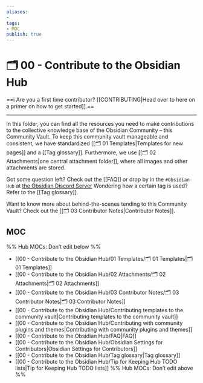 ```yaml
---
aliases:
- 
tags:
- MOC
publish: true
---
```


# 🗂️ 00 - Contribute to the Obsidian Hub

==ℹ️ Are you a first time contributor? [[CONTRIBUTING|Head over to here on a primer on how to get started]].==

---

In this folder, you can find all the resources you need to make contributions to the collective knowledge base of the Obsidian Community – this Community Vault. To keep this community vault manageable and consistent, we have standardized [[🗂️ 01 Templates|Templates for new pages]] and a [[Tag glossary]]. Furthermore, we use [[🗂️ 02 Attachments|one central attachment folder]], where all images and other attachments are stored.

Got some question left? Check out the [[FAQ]] or drop by in the `#Obsidian-Hub` at [the Obsidian Discord Server](https://discord.gg/veuWUTm) Wondering how a certain tag is used? Refer to the [[Tag glossary]].

Want to know more about behind-the-scenes tending to this Community Vault? Check out the [[🗂️ 03 Contributor Notes|Contributor Notes]].

## MOC

%% Hub MOCs: Don’t edit below  %%
-  [[00 - Contribute to the Obsidian Hub/01 Templates/🗂️ 01 Templates|🗂️ 01 Templates]]
-  [[00 - Contribute to the Obsidian Hub/02 Attachments/🗂️ 02 Attachments|🗂️ 02 Attachments]]
-  [[00 - Contribute to the Obsidian Hub/03 Contributor Notes/🗂️ 03 Contributor Notes|🗂️ 03 Contributor Notes]]
-  [[00 - Contribute to the Obsidian Hub/Contributing templates to the community vault|Contributing templates to the community vault]]
-  [[00 - Contribute to the Obsidian Hub/Contributing with community plugins and themes|Contributing with community plugins and themes]]
-  [[00 - Contribute to the Obsidian Hub/FAQ|FAQ]]
-  [[00 - Contribute to the Obsidian Hub/Obsidian Settings for Contributors|Obsidian Settings for Contributors]]
-  [[00 - Contribute to the Obsidian Hub/Tag glossary|Tag glossary]]
-  [[00 - Contribute to the Obsidian Hub/Tip for Keeping Hub TODO lists|Tip for Keeping Hub TODO lists]]
%% Hub MOCs: Don’t edit above  %%






